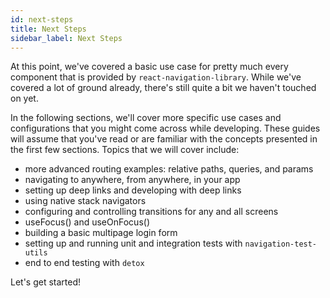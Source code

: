 ```yaml
---
id: next-steps
title: Next Steps
sidebar_label: Next Steps
---
```


At this point, we've covered a basic use case for pretty much every component that is provided by `react-navigation-library`. While we've covered a lot of ground already, there's still quite a bit we haven't touched on yet.

In the following sections, we'll cover more specific use cases and configurations that you might come across while developing. These guides will assume that you've read or are familiar with the concepts presented in the first few sections. Topics that we will cover include:

- more advanced routing examples: relative paths, queries, and params
- navigating to anywhere, from anywhere, in your app
- setting up deep links and developing with deep links
- using native stack navigators
- configuring and controlling transitions for any and all screens
- useFocus() and useOnFocus()
- building a basic multipage login form
- setting up and running unit and integration tests with `navigation-test-utils`
- end to end testing with `detox`

Let's get started!
